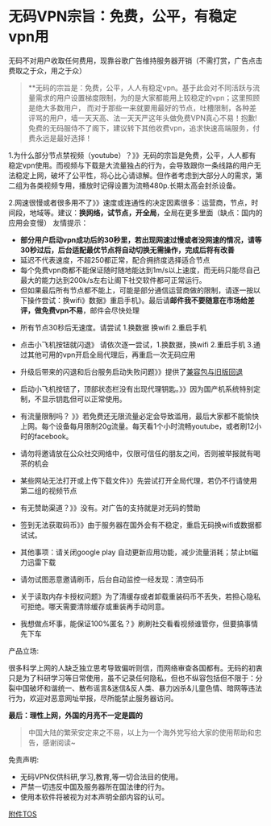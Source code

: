 # 无码VPN宗旨：免费，公平，有稳定vpn用

无码不对用户收取任何费用，现靠谷歌广告维持服务器开销（不需打赏，广告点击费取之于众，用之于众）
> **无码的宗旨是：免费，公平，人人有稳定vpn。基于此会对不同活跃与流量需求的用户设置梯度限制，为的是大家都能用上较稳定的vpn；这里照顾是绝大多数用户，
而对于那些一来就要用最好的节点，吐槽限制，各种差评骂的用户，墙一天天高、法一天天严这年头做免费VPN真心不易！抱歉!免费的无码服侍不了阁下，建议转下其他收费vpn，追求快速高端服务，付费永远是最好选择！

1.为什么部分节点禁视频（youtube）？》》无码的宗旨是免费，公平，人人都有稳定vpn使用。而视频与下载是大流量独占的行为，会导致跟你一条线路的用户无法稳定上网，破坏了公平性，将心比心请谅解。但作者考虑到大部分人的需求，第二组为各类视频专用，播放时记得设置为流畅480p.长期太高会封杀设备。

2.网速很慢或者很多用不了》》速度或连通性的决定因素很多：运营商，节点，时间段，地域等。建议：**换网络，试节点，开全局**，全局在更多里面（缺点：国内的应用会变慢）
友情提示：
* **部分用户启动vpn成功后的30秒里，若出现网速过慢或者没网速的情况，请等30秒过后，后台适配最优节点将自动切换无需操作，完成后将有改善**
* 延迟不代表速度，不超250都正常，配合拥挤度选择适合节点
* 每个免费vpn商都不能保证随时随地能达到1m/s以上速度，而无码只能尽自己最大的能力达到200k/s左右让阁下社交软件都可正常运行。
* 但如果最后所有节点都不能上，可能是部分通信运营商做的限制，请逐一按以下操作尝试：换wifi》数据》重启手机》。最后请**邮件我不要随意在市场给差评，做免费vpn不易**，邮件会尽快处理

- 所有节点30秒后无速度。请尝试 1.换数据  换wifi  2.重启手机

- 点击小飞机按钮就闪退》 请依次逐一尝试，1.换数据，换wifi   2.重启手机  3.通过其他可用的vpn开启全局代理后，再重启一次无码应用 

- 升级后带来的闪退和后台服务启动失败问题》》提供了[兼容包与旧版回退](https://github.com/mumavpn/Wuma/blob/master/wumadownload.md)

- 启动小飞机按钮了，顶部状态栏没有出现代理钥匙。》》因为国产机系统特别定制，不显示钥匙但可以正常使用。

- 有流量限制吗？ 》》若免费还无限流量必定会导致滥用，最后大家都不能愉快上网。每个设备每月限制20g流量。每天看1个小时流畅youtube，或者刷12小时的facebook。

- 请勿将邀请放在公众社交网络中，仅限可信任的朋友之间，否则被举报就有喝茶的机会
- 某些网站无法打开或上传下载文件》》先尝试打开全局代理，若仍不行请使用第二组的视频节点
- 有无赞助渠道？》》没有。对广告的支持就是对无码的赞助
- 签到无法获取码币》》由于服务器在国外会有不稳定，重启无码换wifi或数据都试试。
- 其他事项：请关闭google play 自动更新应用功能，减少流量消耗；禁止bt磁力迅雷下载
- 请勿试图恶意邀请刷币，后台自动监控一经发现：清空码币
- 关于读取内存卡授权问题》为了清缓存或者卸载重装码币不丢失，若担心隐私可拒绝。哪天需要清除缓存或重装再手动同意。
- 我想做点坏事，能保证100%匿名？》刷刷社交看看视频谁管你，但要搞事情先下车



产品立场:
> 
很多科学上网的人缺乏独立思考导致偏听则信，而网络审查各国都有。无码的初衷只是为了科研学习等日常使用，虽不记录任何隐私，但也不纵容包括但不限于：分裂中国破坏和谐统一、散布谣言&迷信&反人类、暴力凶杀&儿童色情、暗网等违法行为，欢迎对恶意网址举报，尽所能禁止服务器访问。

**最后：理性上网，外国的月亮不一定是圆的**
> 中国大陆的繁荣安定来之不易，以上为一个海外党写给大家的使用帮助和忠告，感谢阅读~

免责声明:
> 
* 无码VPN仅供科研,学习,教育,等一切合法目的使用。
* 严禁一切违反中国及服务器所在国法律的行为。
* 使用本软件将被视为对本声明全部内容的认可。

[附件TOS](https://github.com/mumavpn/Wuma/blob/master/TOS.md)
